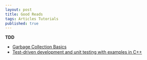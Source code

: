 ```yaml
---
layout: post
title: Good Reads
tags: Articles Tutorials
published: true
---
```


**TDD**

* [Garbage Collection Basics](http://blogs.msdn.com/b/abhinaba/archive/2009/01/25/back-to-basic-series-on-dynamic-memory-management.aspx)
* [Test-driven development and unit testing with examples in C++](http://alexott.net/en/cpp/CppTestingIntro.html)
